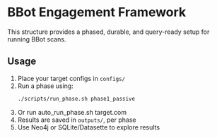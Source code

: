 # BBot Engagement Framework

This structure provides a phased, durable, and query-ready setup for running BBot scans.

## Usage

1. Place your target configs in `configs/`
2. Run a phase using:
   ```bash
   ./scripts/run_phase.sh phase1_passive
   ```
3. Or run auto_run_phase.sh target.com
4. Results are saved in `outputs/`, per phase
5. Use Neo4j or SQLite/Datasette to explore results

